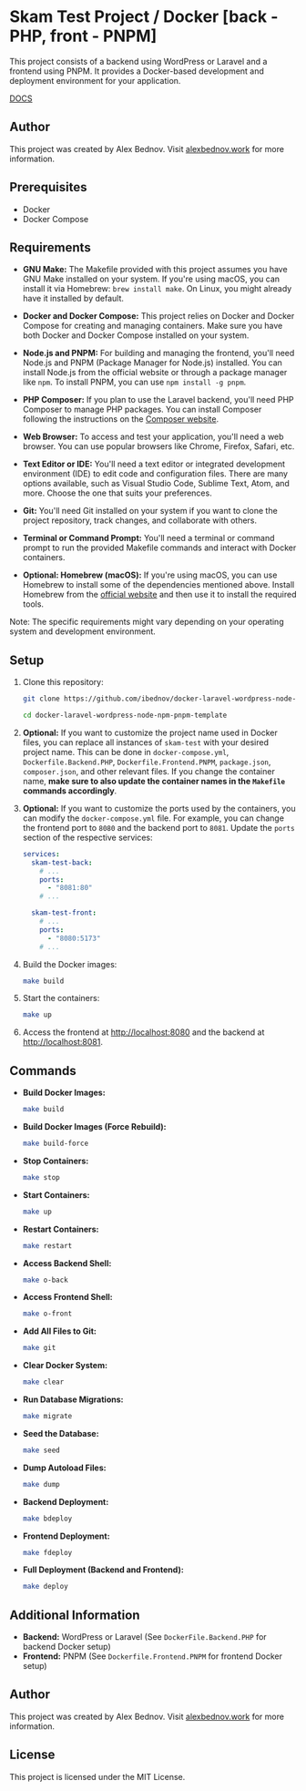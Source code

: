 # Skam Test Project / Docker  [back - PHP, front - PNPM]

This project consists of a backend using WordPress or Laravel and a frontend using PNPM. It provides a Docker-based development and deployment environment for your application.

[DOCS](https://alexbednov.work/posts/2260)

## Author

This project was created by Alex Bednov. Visit [alexbednov.work](https://alexbednov.work) for more information.

## Prerequisites

- Docker
- Docker Compose

## Requirements

- **GNU Make:** The Makefile provided with this project assumes you have GNU Make installed on your system. If you're using macOS, you can install it via Homebrew: `brew install make`. On Linux, you might already have it installed by default.

- **Docker and Docker Compose:** This project relies on Docker and Docker Compose for creating and managing containers. Make sure you have both Docker and Docker Compose installed on your system.

- **Node.js and PNPM:** For building and managing the frontend, you'll need Node.js and PNPM (Package Manager for Node.js) installed. You can install Node.js from the official website or through a package manager like `npm`. To install PNPM, you can use `npm install -g pnpm`.

- **PHP Composer:** If you plan to use the Laravel backend, you'll need PHP Composer to manage PHP packages. You can install Composer following the instructions on the [Composer website](https://getcomposer.org/download/).

- **Web Browser:** To access and test your application, you'll need a web browser. You can use popular browsers like Chrome, Firefox, Safari, etc.

- **Text Editor or IDE:** You'll need a text editor or integrated development environment (IDE) to edit code and configuration files. There are many options available, such as Visual Studio Code, Sublime Text, Atom, and more. Choose the one that suits your preferences.

- **Git:** You'll need Git installed on your system if you want to clone the project repository, track changes, and collaborate with others.

- **Terminal or Command Prompt:** You'll need a terminal or command prompt to run the provided Makefile commands and interact with Docker containers.

- **Optional: Homebrew (macOS):** If you're using macOS, you can use Homebrew to install some of the dependencies mentioned above. Install Homebrew from the [official website](https://brew.sh/) and then use it to install the required tools.

Note: The specific requirements might vary depending on your operating system and development environment.

## Setup

1. Clone this repository:

    ```bash
    git clone https://github.com/ibednov/docker-laravel-wordpress-node-npm-pnpm-template.git
    ```

    ```bash
    cd docker-laravel-wordpress-node-npm-pnpm-template
    ```

2. **Optional:** If you want to customize the project name used in Docker files, you can replace all instances of `skam-test` with your desired project name. This can be done in `docker-compose.yml`, `Dockerfile.Backend.PHP`, `Dockerfile.Frontend.PNPM`, `package.json`, `composer.json`, and other relevant files. If you change the container name, **make sure to also update the container names in the `Makefile` commands accordingly**.

3. **Optional:** If you want to customize the ports used by the containers, you can modify the `docker-compose.yml` file. For example, you can change the frontend port to `8080` and the backend port to `8081`. Update the `ports` section of the respective services:

    ```yaml
    services:
      skam-test-back:
        # ...
        ports:
          - "8081:80"
        # ...

      skam-test-front:
        # ...
        ports:
          - "8080:5173"
        # ...
    ```

4. Build the Docker images:

    ```bash
    make build
    ```

5. Start the containers:

    ```bash
    make up
    ```

6. Access the frontend at <http://localhost:8080> and the backend at <http://localhost:8081>.

## Commands

- **Build Docker Images:**

    ```bash
    make build
    ```

- **Build Docker Images (Force Rebuild):**

    ```bash
    make build-force
    ```

- **Stop Containers:**

    ```bash
    make stop
    ```

- **Start Containers:**

    ```bash
    make up
    ```

- **Restart Containers:**

    ```bash
    make restart
    ```

- **Access Backend Shell:**

    ```bash
    make o-back
    ```

- **Access Frontend Shell:**

    ```bash
    make o-front
    ```

- **Add All Files to Git:**

    ```bash
    make git
    ```

- **Clear Docker System:**

    ```bash
    make clear
    ```

- **Run Database Migrations:**

    ```bash
    make migrate
    ```

- **Seed the Database:**

    ```bash
    make seed
    ```

- **Dump Autoload Files:**

    ```bash
    make dump
    ```

- **Backend Deployment:**

    ```bash
    make bdeploy
    ```

- **Frontend Deployment:**

    ```bash
    make fdeploy
    ```

- **Full Deployment (Backend and Frontend):**

    ```bash
    make deploy
    ```

## Additional Information

- **Backend:** WordPress or Laravel (See `DockerFile.Backend.PHP` for backend Docker setup)
- **Frontend:** PNPM (See `Dockerfile.Frontend.PNPM` for frontend Docker setup)

## Author

This project was created by Alex Bednov. Visit [alexbednov.work](https://alexbednov.work) for more information.

## License

This project is licensed under the MIT License.
